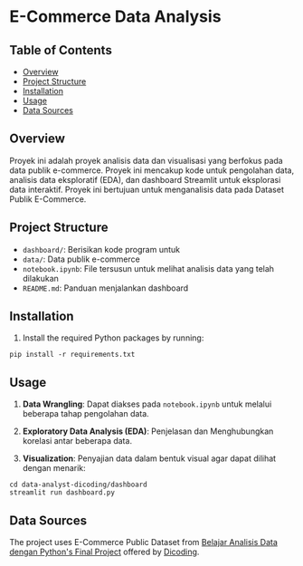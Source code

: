 # E-Commerce Data Analysis 

## Table of Contents
- [Overview](#overview)
- [Project Structure](#project-structure)
- [Installation](#installation)
- [Usage](#usage)
- [Data Sources](#data-sources)

## Overview
Proyek ini adalah proyek analisis data dan visualisasi yang berfokus pada data publik e-commerce. Proyek ini mencakup kode untuk pengolahan data, analisis data eksploratif (EDA), dan dashboard Streamlit untuk eksplorasi data interaktif. Proyek ini bertujuan untuk menganalisis data pada Dataset Publik E-Commerce.

## Project Structure
- `dashboard/`: Berisikan kode program untuk 
- `data/`: Data publik e-commerce
- `notebook.ipynb`: File tersusun untuk melihat analisis data yang telah dilakukan
- `README.md`: Panduan menjalankan dashboard

## Installation
1. Install the required Python packages by running:
```
pip install -r requirements.txt
```

## Usage
1. **Data Wrangling**: Dapat diakses pada `notebook.ipynb` untuk melalui beberapa tahap pengolahan data.

2. **Exploratory Data Analysis (EDA)**: Penjelasan dan Menghubungkan korelasi antar beberapa data.

3. **Visualization**: Penyajian data dalam bentuk visual agar dapat dilihat dengan menarik:

```
cd data-analyst-dicoding/dashboard
streamlit run dashboard.py
```

## Data Sources
The project uses E-Commerce Public Dataset from [Belajar Analisis Data dengan Python's Final Project](https://drive.google.com/file/d/1MsAjPM7oKtVfJL_wRp1qmCajtSG1mdcK/view) offered by [Dicoding](https://www.dicoding.com/).
